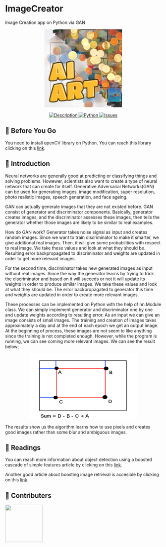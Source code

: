 # ImageCreator
Image Creation app on Python via GAN

<p align="center">
<a href = "https://github.com/yilmazvolkan/ImageCreator"><img 
<img src="https://github.com/yilmazvolkan/ImageCreator/blob/master/Res/ai_art_logo.png" width="250" height="250"></a>
</p>
<p align="center">
    <a href="https://github.com/yilmazvolkan/ImageCreator/blob/master/README.md">
        <img src="https://img.shields.io/badge/DESCRIPTION-ONLINE-fb6a61.svg"
             alt="Description">
    </a>
    <a href="https://github.com/yilmazvolkan/ImageCreator/blob/master/Res/image_creator.py">
        <img src="https://img.shields.io/badge/Python-ONLINE-fa3b30.svg"
             alt="Python">
    </a>
    <a href="https://github.com/yilmazvolkan/ImageCreator/issues">
        <img src="https://img.shields.io/badge/ISSUES 3-CLOSED-f11306.svg"
             alt="Issues">
    </a>
</p>

## :flashlight: Before You Go

You need to install openCV library on Python. You can reach this library clicking on this [link](https://github.com/opencv/opencv).

## :tophat: Introduction

Neural networks are generally good at predicting or classifying things and solving problems. Howewer, scientists also want to create a type of neural network that can create for itself. Generative Adversarial Networks(GAN) can be used for generating images, image modification, super resolution, photo realistic images, speech generation, and face ageing.


GAN can actually generate images that they are not existed before. GAN consist of generator and discriminator components. Basically, generator creates images, and the discriminator assesses these images, then tells the generator whether those images are likely to be similar to real examples.


How do GAN work? Generator takes noise signal as input and creates random images. Since we want to train discriminator to make it smarter, we give additional real images. Then, it will give some probabilities with respect to real image. We take these values and look at what they should be. Resulting error backpropagated to discriminator and weights are updated in order to get more relevant images.


For the second time, discriminator takes new generated images as input without real images. Since the way the generator learns by trying to trick the discriminator and based on it will succeds or not it will update its weights in order to produce similar images. We take these values and look at what they should be. The error backpropagated to generator this time and weights are updated in order to create more relevant images.


These processes can be implemented on Python with the help of nn.Module class. We can simply implement generator and discriminator one by one and update weights according to resulting error. As an input we can give an image consists of small images. The training and creation of images takes approximately a day and at the end of each epoch we get an output image. At the beginning of process, these images are not seem to like anything since the training is not completed enough. However, while the program is running, we can see coming more relevant images. We can see the result below;

<p align="center">
<a href = "https://github.com/yilmazvolkan/FaceDetector/blob/master/Res/integral_image_calc.png"><img 
<img src="https://github.com/yilmazvolkan/FaceDetector/blob/master/Res/integral_image_calc.png" width="350" height="210"></a>
</p>


The results show us the algorithm learns how to use pixels and creates good images rather than some blur and ambiguous images.

## :blue_book: Readings

You can reach more information about object detection using a boosted cascade of simple features article by clicking on this [link](http://citeseerx.ist.psu.edu/viewdoc/download?doi=10.1.1.10.6807&rep=rep1&type=pdf).

Another good article about boosting image retrieval is accesible by clicking on this [link](http://citeseerx.ist.psu.edu/viewdoc/download?doi=10.1.1.136.2419&rep=rep1&type=pdf).


## :beers: Contributers


<p align="left">
<a href = "https://github.com/yilmazvolkan"><img 
<img src="https://avatars2.githubusercontent.com/u/28186366?s=400&v=4" width="120" height="120"></a>
</p>

